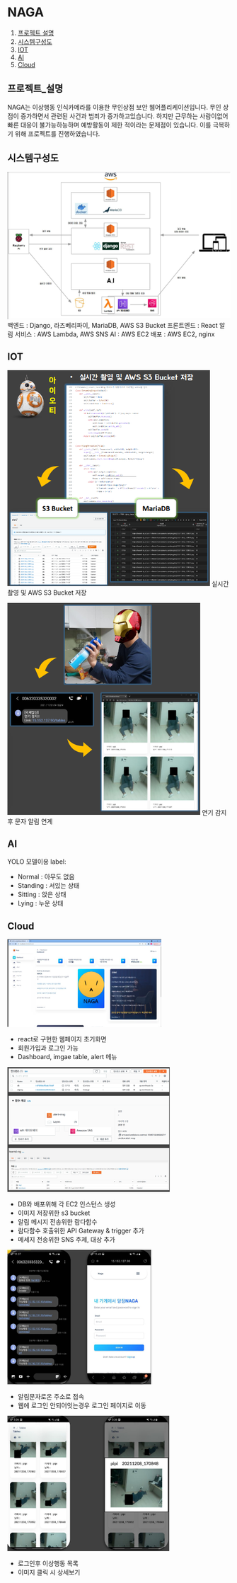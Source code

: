 # NAGA

1. [프로젝트 설명](#프로젝트_설명)
2. [시스템구성도](#시스템구성도)
3. [IOT](#IOT)
4. [AI](#AI)
5. [Cloud](#Cloud)

## 프로젝트_설명
NAGA는 이상행동 인식카메라를 이용한 무인상점 보안 웹어플리케이션입니다. 무인 상점이 증가하면서 관련된 사건과 범죄가 증가하고있습니다. 하지만 근무하는 사람이없어 빠른 대응이 불가능하능하며 예방활동이 제한 적이라는 문제점이 있습니다. 이를 극복하기 위해 프로젝트를 진행하였습니다.

## 시스템구성도
![architecture](./architecture.png)
백엔드 : Django, 라즈베리파이, MariaDB, AWS S3 Bucket
프론트엔드 : React
알림 서비스 : AWS Lambda, AWS SNS
AI : AWS EC2
배포 : AWS EC2, nginx

## IOT
![iot1](./iot1.png)
실시간 촬영 및 AWS S3 Bucket 저장

![iot2](./iot2.png)
연기 감지 후 문자 알림 연계

## AI
YOLO 모델이용
label:
- Normal : 아무도 없음
- Standing : 서있는 상태
- Sitting : 앉은 상태
- Lying : 누운 상태

## Cloud
![cloud1](./cloud1.png)
- react로 구현한 웹페이지 초기화면
- 회원가입과 로그인 가능
- Dashboard, imgae table, alert 메뉴

![cloud2](./cloud2.png)
- DB와 배포위해 각 EC2 인스턴스 생성
- 이미지 저장위한 s3 bucket
- 알림 메시지 전송위한 람다함수
- 람다함수 호출위한 API Gateway & trigger 추가
- 메세지 전송위한 SNS 주제, 대상 추가

![cloud3](./cloud3.png)
- 알림문자로온 주소로 접속
- 웹에 로그인 안되어잇는경우 로그인 페이지로 이동

![cloud4](./cloud4.png)
- 로그인후 이상행동 목록
- 이미지 클릭 시 상세보기
